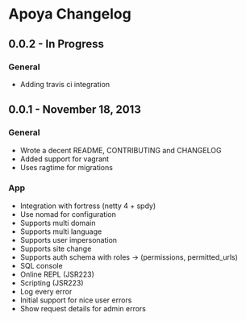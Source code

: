 # Apoya Changelog

## 0.0.2 - In Progress

### General

* Adding travis ci integration

## 0.0.1 - November 18, 2013

### General

* Wrote a decent README, CONTRIBUTING and CHANGELOG
* Added support for vagrant
* Uses ragtime for migrations

### App

* Integration with fortress (netty 4 + spdy)
* Use nomad for configuration
* Supports multi domain
* Supports multi language
* Supports user impersonation
* Supports site change
* Supports auth schema with roles -> (permissions, permitted_urls)
* SQL console
* Online REPL (JSR223)
* Scripting (JSR223)
* Log every error
* Initial support for nice user errors
* Show request details for admin errors

